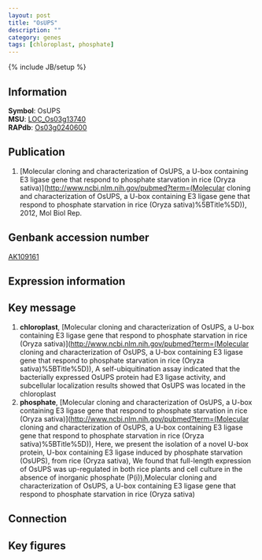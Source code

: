 ```yaml
---
layout: post
title: "OsUPS"
description: ""
category: genes
tags: [chloroplast, phosphate]
---
```

{% include JB/setup %}

## Information
__Symbol__: OsUPS  
__MSU__: [LOC_Os03g13740](http://rice.plantbiology.msu.edu/cgi-bin/ORF_infopage.cgi?orf=LOC_Os03g13740)  
__RAPdb__: [Os03g0240600](http://rapdb.dna.affrc.go.jp/viewer/gbrowse_details/irgsp1?name=Os03g0240600)  

## Publication
1. [Molecular cloning and characterization of OsUPS, a U-box containing E3 ligase gene that respond to phosphate starvation in rice (Oryza sativa)](http://www.ncbi.nlm.nih.gov/pubmed?term=(Molecular cloning and characterization of OsUPS, a U-box containing E3 ligase gene that respond to phosphate starvation in rice (Oryza sativa)%5BTitle%5D)), 2012, Mol Biol Rep.

## Genbank accession number
[AK109161](http://www.ncbi.nlm.nih.gov/nuccore/AK109161)

## Expression information

## Key message
1. __chloroplast__, [Molecular cloning and characterization of OsUPS, a U-box containing E3 ligase gene that respond to phosphate starvation in rice (Oryza sativa)](http://www.ncbi.nlm.nih.gov/pubmed?term=(Molecular cloning and characterization of OsUPS, a U-box containing E3 ligase gene that respond to phosphate starvation in rice (Oryza sativa)%5BTitle%5D)),  A self-ubiquitination assay indicated that the bacterially expressed OsUPS protein had E3 ligase activity, and subcellular localization results showed that OsUPS was located in the chloroplast
2. __phosphate__, [Molecular cloning and characterization of OsUPS, a U-box containing E3 ligase gene that respond to phosphate starvation in rice (Oryza sativa)](http://www.ncbi.nlm.nih.gov/pubmed?term=(Molecular cloning and characterization of OsUPS, a U-box containing E3 ligase gene that respond to phosphate starvation in rice (Oryza sativa)%5BTitle%5D)),  Here, we present the isolation of a novel U-box protein, U-box containing E3 ligase induced by phosphate starvation (OsUPS), from rice (Oryza sativa), We found that full-length expression of OsUPS was up-regulated in both rice plants and cell culture in the absence of inorganic phosphate (P(i)),Molecular cloning and characterization of OsUPS, a U-box containing E3 ligase gene that respond to phosphate starvation in rice (Oryza sativa)

## Connection

## Key figures


